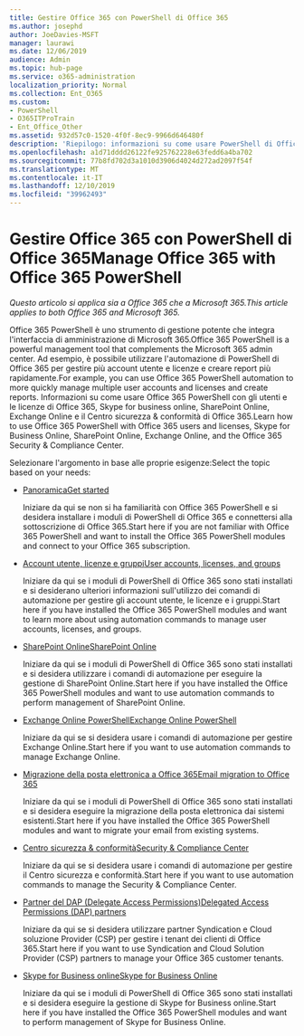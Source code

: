 ```yaml
---
title: Gestire Office 365 con PowerShell di Office 365
ms.author: josephd
author: JoeDavies-MSFT
manager: laurawi
ms.date: 12/06/2019
audience: Admin
ms.topic: hub-page
ms.service: o365-administration
localization_priority: Normal
ms.collection: Ent_O365
ms.custom:
- PowerShell
- O365ITProTrain
- Ent_Office_Other
ms.assetid: 932d57c0-1520-4f0f-8ec9-9966d646480f
description: 'Riepilogo: informazioni su come usare PowerShell di Office 365 con utenti e licenze di Office 365, Skype for Business online, SharePoint Online, Exchange Online e il Centro sicurezza e conformità di Office 365.'
ms.openlocfilehash: a1d71dddd26122fe925762228e63fedd6a4ba702
ms.sourcegitcommit: 77b8fd702d3a1010d3906d4024d272ad2097f54f
ms.translationtype: MT
ms.contentlocale: it-IT
ms.lasthandoff: 12/10/2019
ms.locfileid: "39962493"
---
```

# <a name="manage-office-365-with-office-365-powershell"></a><span data-ttu-id="e9438-103">Gestire Office 365 con PowerShell di Office 365</span><span class="sxs-lookup"><span data-stu-id="e9438-103">Manage Office 365 with Office 365 PowerShell</span></span>

<span data-ttu-id="e9438-104">*Questo articolo si applica sia a Office 365 che a Microsoft 365.*</span><span class="sxs-lookup"><span data-stu-id="e9438-104">*This article applies to both Office 365 and Microsoft 365.*</span></span>

<span data-ttu-id="e9438-105">Office 365 PowerShell è uno strumento di gestione potente che integra l'interfaccia di amministrazione di Microsoft 365.</span><span class="sxs-lookup"><span data-stu-id="e9438-105">Office 365 PowerShell is a powerful management tool that complements the Microsoft 365 admin center.</span></span> <span data-ttu-id="e9438-106">Ad esempio, è possibile utilizzare l'automazione di PowerShell di Office 365 per gestire più account utente e licenze e creare report più rapidamente.</span><span class="sxs-lookup"><span data-stu-id="e9438-106">For example, you can use Office 365 PowerShell automation to more quickly manage multiple user accounts and licenses and create reports.</span></span> <span data-ttu-id="e9438-107">Informazioni su come usare Office 365 PowerShell con gli utenti e le licenze di Office 365, Skype for business online, SharePoint Online, Exchange Online e il Centro sicurezza & conformità di Office 365.</span><span class="sxs-lookup"><span data-stu-id="e9438-107">Learn how to use Office 365 PowerShell with Office 365 users and licenses, Skype for Business Online, SharePoint Online, Exchange Online, and the Office 365 Security & Compliance Center.</span></span>
  
<span data-ttu-id="e9438-108">Selezionare l'argomento in base alle proprie esigenze:</span><span class="sxs-lookup"><span data-stu-id="e9438-108">Select the topic based on your needs:</span></span>
  
- [<span data-ttu-id="e9438-109">Panoramica</span><span class="sxs-lookup"><span data-stu-id="e9438-109">Get started</span></span>](getting-started-with-office-365-powershell.md)

    <span data-ttu-id="e9438-110">Iniziare da qui se non si ha familiarità con Office 365 PowerShell e si desidera installare i moduli di PowerShell di Office 365 e connettersi alla sottoscrizione di Office 365.</span><span class="sxs-lookup"><span data-stu-id="e9438-110">Start here if you are not familiar with Office 365 PowerShell and want to install the Office 365 PowerShell modules and connect to your Office 365 subscription.</span></span>

- [<span data-ttu-id="e9438-111">Account utente, licenze e gruppi</span><span class="sxs-lookup"><span data-stu-id="e9438-111">User accounts, licenses, and groups</span></span>](manage-user-accounts-and-licenses-with-office-365-powershell.md)

    <span data-ttu-id="e9438-112">Iniziare da qui se i moduli di PowerShell di Office 365 sono stati installati e si desiderano ulteriori informazioni sull'utilizzo dei comandi di automazione per gestire gli account utente, le licenze e i gruppi.</span><span class="sxs-lookup"><span data-stu-id="e9438-112">Start here if you have installed the Office 365 PowerShell modules and want to learn more about using automation commands to manage user accounts, licenses, and groups.</span></span>

- [<span data-ttu-id="e9438-113">SharePoint Online</span><span class="sxs-lookup"><span data-stu-id="e9438-113">SharePoint Online</span></span>](https://docs.microsoft.com/office365/enterprise/powershell/manage-sharepoint-online-with-office-365-powershell)

    <span data-ttu-id="e9438-114">Iniziare da qui se i moduli di PowerShell di Office 365 sono stati installati e si desidera utilizzare i comandi di automazione per eseguire la gestione di SharePoint Online.</span><span class="sxs-lookup"><span data-stu-id="e9438-114">Start here if you have installed the Office 365 PowerShell modules and want to use automation commands to perform management of SharePoint Online.</span></span>

- [<span data-ttu-id="e9438-115">Exchange Online PowerShell</span><span class="sxs-lookup"><span data-stu-id="e9438-115">Exchange Online PowerShell</span></span>](https://docs.microsoft.com/powershell/exchange/exchange-online/exchange-online-powershell)

    <span data-ttu-id="e9438-116">Iniziare da qui se si desidera usare i comandi di automazione per gestire Exchange Online.</span><span class="sxs-lookup"><span data-stu-id="e9438-116">Start here if you want to use automation commands to manage Exchange Online.</span></span>

- [<span data-ttu-id="e9438-117">Migrazione della posta elettronica a Office 365</span><span class="sxs-lookup"><span data-stu-id="e9438-117">Email migration to Office 365</span></span>](use-powershell-for-email-migration-to-office-365.md)

    <span data-ttu-id="e9438-118">Iniziare da qui se i moduli di PowerShell di Office 365 sono stati installati e si desidera eseguire la migrazione della posta elettronica dai sistemi esistenti.</span><span class="sxs-lookup"><span data-stu-id="e9438-118">Start here if you have installed the Office 365 PowerShell modules and want to migrate your email from existing systems.</span></span>

- [<span data-ttu-id="e9438-119">Centro sicurezza & conformità</span><span class="sxs-lookup"><span data-stu-id="e9438-119">Security & Compliance Center</span></span>](https://docs.microsoft.com/powershell/exchange/office-365-scc/office-365-scc-powershell)

    <span data-ttu-id="e9438-120">Iniziare da qui se si desidera usare i comandi di automazione per gestire il Centro sicurezza e conformità.</span><span class="sxs-lookup"><span data-stu-id="e9438-120">Start here if you want to use automation commands to manage the Security & Compliance Center.</span></span>

- [<span data-ttu-id="e9438-121">Partner del DAP (Delegate Access Permissions)</span><span class="sxs-lookup"><span data-stu-id="e9438-121">Delegated Access Permissions (DAP) partners</span></span>](manage-office-365-with-windows-powershell-for-delegated-access-permissions-dap-p.md)

    <span data-ttu-id="e9438-122">Iniziare da qui se si desidera utilizzare partner Syndication e Cloud soluzione Provider (CSP) per gestire i tenant dei clienti di Office 365.</span><span class="sxs-lookup"><span data-stu-id="e9438-122">Start here if you want to use Syndication and Cloud Solution Provider (CSP) partners to manage your Office 365 customer tenants.</span></span>

- [<span data-ttu-id="e9438-123">Skype for Business online</span><span class="sxs-lookup"><span data-stu-id="e9438-123">Skype for Business Online</span></span>](manage-skype-for-business-online-with-office-365-powershell.md)

    <span data-ttu-id="e9438-124">Iniziare da qui se i moduli di PowerShell di Office 365 sono stati installati e si desidera eseguire la gestione di Skype for Business online.</span><span class="sxs-lookup"><span data-stu-id="e9438-124">Start here if you have installed the Office 365 PowerShell modules and want to perform management of Skype for Business Online.</span></span>
